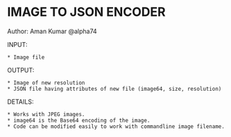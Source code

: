 IMAGE TO JSON ENCODER
=======================

Author: Aman Kumar @alpha74

INPUT: 

	* Image file

OUTPUT:

	* Image of new resolution
	* JSON file having attributes of new file (image64, size, resolution)
	
DETAILS:

	* Works with JPEG images.
	* image64 is the Base64 encoding of the image.	
	* Code can be modified easily to work with commandline image filename.
